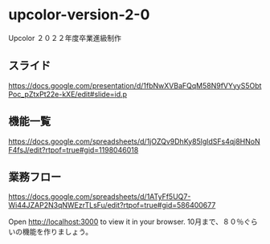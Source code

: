 # upcolor-version-2-0

Upcolor ２０２２年度卒業進級制作

## スライド
https://docs.google.com/presentation/d/1fbNwXVBaFQqM58N9fVYyyS5ObtPoc_pZtxPt22e-kXE/edit#slide=id.p
<br>

## 機能一覧
https://docs.google.com/spreadsheets/d/1jOZQv9DhKy85lgldSFs4qj8HNoNF4fsJ/edit?rtpof=true#gid=1198046018
<br>

## 業務フロー
https://docs.google.com/spreadsheets/d/1ATyFf5UQ7-Wi44JZAP2N3qNWEzrTLsFu/edit?rtpof=true#gid=586400677

Open [http://localhost:3000](http://localhost:3000) to view it in your browser.
10月まで、８０％ぐらいの機能を作りましょう。
